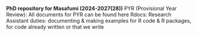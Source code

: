 **PhD repository for Masafumi (2024-2027(28))**
PYR (Provisional Year Review): All documents for PYR can be found here
Rdocs: Research Assistant duties: documenting & making examples for R code & R packages, for code already written or that we write
